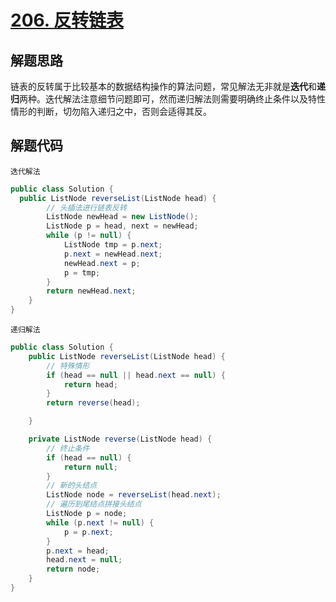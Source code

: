 # [206. 反转链表](https://leetcode-cn.com/problems/reverse-linked-list/)

## 解题思路

链表的反转属于比较基本的数据结构操作的算法问题，常见解法无非就是**迭代**和**递归**两种。迭代解法注意细节问题即可，然而递归解法则需要明确终止条件以及特性情形的判断，切勿陷入递归之中，否则会适得其反。

## 解题代码

`迭代解法`

```java
public class Solution {   
  public ListNode reverseList(ListNode head) {
        // 头插法进行链表反转
        ListNode newHead = new ListNode();
        ListNode p = head, next = newHead;
        while (p != null) {
            ListNode tmp = p.next;
            p.next = newHead.next;
            newHead.next = p;
            p = tmp;
        }
        return newHead.next;
    }
}
```

`递归解法`

```java
public class Solution {
    public ListNode reverseList(ListNode head) {
        // 特殊情形
        if (head == null || head.next == null) {
            return head;
        }
        return reverse(head);

    }

    private ListNode reverse(ListNode head) {
        // 终止条件
        if (head == null) {
            return null;
        }
        // 新的头结点
        ListNode node = reverseList(head.next);
        // 遍历到尾结点拼接头结点
        ListNode p = node;
        while (p.next != null) {
            p = p.next;
        }
        p.next = head;
        head.next = null;
        return node;
    }
}
```

